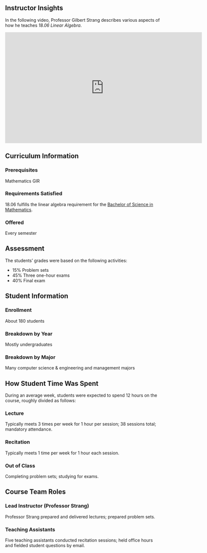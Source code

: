## Instructor Insights

In the following video, Professor Gilbert Strang describes various aspects of how he teaches *18.06 Linear Algebra*.

<iframe id="video-player-7UJ4CFRGd-U-399ec4c05fc1482adf939a6a1c9ff045_youtube_api" class="vjs-tech" frameborder="0" allowfullscreen="" allow="accelerometer; autoplay; clipboard-write; encrypted-media; gyroscope; picture-in-picture; web-share" title="An Interview with Gilbert Strang on Teaching Linear Algebra" width="640" height="360" src="https://www.youtube.com/embed/7UJ4CFRGd-U?controls=2&amp;modestbranding=1&amp;rel=0&amp;showinfo=0&amp;loop=0&amp;hl=en&amp;enablejsapi=1&amp;origin=https%3A%2F%2Focw.mit.edu&amp;widgetid=1" data-gtm-yt-inspected-7="true" style="box-sizing: inherit; left: 0px; top: 0px;"></iframe>

## Curriculum Information

### Prerequisites

Mathematics GIR

### Requirements Satisfied

18.06 fulfills the linear algebra requirement for the [Bachelor of Science in Mathematics](http://math.mit.edu/academics/undergrad/major/index.php).

### Offered

Every semester

## Assessment

The students’ grades were based on the following activities:

- 15% Problem sets
- 45% Three one-hour exams
- 40% Final exam

## Student Information

### Enrollment

About 180 students

### Breakdown by Year

Mostly undergraduates

### Breakdown by Major

Many computer science & engineering and management majors

## How Student Time Was Spent

During an average week, students were expected to spend 12 hours on the course, roughly divided as follows:

### Lecture

Typically meets 3 times per week for 1 hour per session; 38 sessions total; mandatory attendance.

### Recitation

Typically meets 1 time per week for 1 hour each session.

### Out of Class

Completing problem sets; studying for exams.

## Course Team Roles

### Lead Instructor (Professor Strang)

Professor Strang prepared and delivered lectures; prepared problem sets.

### Teaching Assistants 

Five teaching assistants conducted recitation sessions; held office hours and fielded student questions by email.